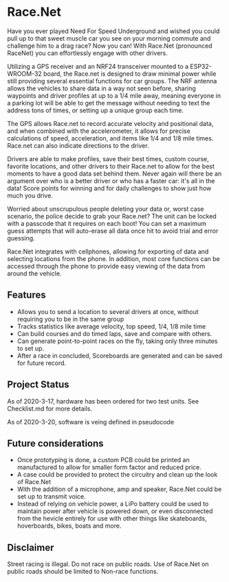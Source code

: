 # Race.Net
Have you ever played Need For Speed Underground and wished you could pull up to that sweet muscle car you see on your morning commute and challenge him to a drag race? Now you can! With Race.Net (pronounced RaceNet) you can effortlessly engage with other drivers.

Utilizing a GPS receiver and an NRF24 transceiver mounted to a ESP32-WROOM-32 board, the Race.net is designed to draw minimal power while still providing several essential functions for car groups. The NRF antenna allows the vehicles to share data in a way not seen before, sharing waypoints and driver profiles at up to a 1/4 mile away, meaning everyone in a parking lot will be able to get the message without needing to text the address tons of times, or setting up a unique group each time.

The GPS allows Race.net to record accurate velocity and positional data, and when combined with the accelerometer, it allows for precise calculations of speed, acceleration, and items like 1/4 and 1/8 mile times. Race.net can also indicate directions to the driver.

Drivers are able to make profiles, save their best times, custom course, favorite locations, and other drivers to their Race.net to allow for the best moments to have a good data set behind them. Never again will there be an argument over who is a better driver or who has a faster car: it's all in the data! Score points for winning and for daily challenges to show just how much you drive.

Worried about unscrupulous people deleting your data or, worst case scenario, the police decide to grab your Race.net? The unit can be locked with a passcode that it requires on each boot! You can set a maximum guess attempts that will auto-erase all data once hit to avoid trial and error guessing.

Race.Net integrates with cellphones, allowing for exporting of data and selecting locations from the phone. In addition, most core functions can be accessed through the phone to provide easy viewing of the data from around the vehicle.

## Features
- Allows you to send a location to several drivers at once, without requiring you to be in the same group
- Tracks statistics like average velocity, top speed, 1/4, 1/8 mile time
- Can build courses and do timed laps, save and compare with others.
- Can generate point-to-point races on the fly, taking only three minutes to set up.
- After a race in concluded, Scoreboards are generated and can be saved for future record.

## Project Status
As of 2020-3-17, hardware has been ordered for two test units. See Checklist.md for more details.

As of 2020-3-20, software is veing defined in pseudocode

## Future considerations
- Once prototyping is done, a custom PCB could be printed an manufactured to allow for smaller form factor and reduced price.
- A case could be provided to protect the circuitry and clean up the look of Race.Net
- With the addition of a microphone, amp and speaker, Race.Net could be set up to transmit voice. 
- Instead of relying on vehicle power, a LiPo battery could be used to maintain power after vehicle is powered down, or even disconnected from the hevicle entirely for use with other things like skateboards, hoverboards, bikes, boats and more.

## Disclaimer
Street racing is illegal. Do not race on public roads. Use of Race.Net on public roads should be limited to Non-race functions.
